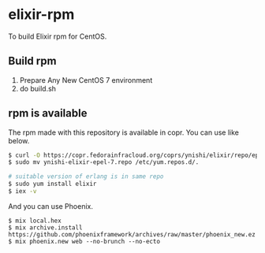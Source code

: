 # elixir-rpm

To build Elixir rpm for CentOS.

## Build rpm

1. Prepare Any New CentOS 7 environment
2. do build.sh

## rpm is available

The rpm made with this repository is available in copr.
You can use like below.
```bash
$ curl -O https://copr.fedorainfracloud.org/coprs/ynishi/elixir/repo/epel-7/ynishi-elixir-epel-7.repo
$ sudo mv ynishi-elixir-epel-7.repo /etc/yum.repos.d/. 

# suitable version of erlang is in same repo
$ sudo yum install elixir
$ iex -v
```
And you can use Phoenix.
```
$ mix local.hex
$ mix archive.install https://github.com/phoenixframework/archives/raw/master/phoenix_new.ez
$ mix phoenix.new web --no-brunch --no-ecto
```
